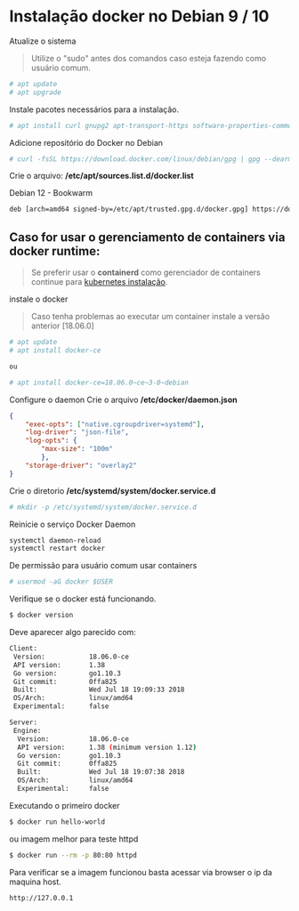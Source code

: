 # Instalação docker no Debian 9 / 10

Atualize o sistema

> Utilize o "sudo" antes dos comandos caso esteja fazendo como usuário comum.
```bash
# apt update
# apt upgrade
```

Instale pacotes necessários para a instalação.
```bash
# apt install curl gnupg2 apt-transport-https software-properties-common ca-certificates
```

Adicione repositório do Docker no Debian
```bash
# curl -fsSL https://download.docker.com/linux/debian/gpg | gpg --dearmor -o /etc/apt/trusted.gpg.d/docker.gpg
```

Crie o arquivo: **/etc/apt/sources.list.d/docker.list**

Debian 12 - Bookwarm
```bash
deb [arch=amd64 signed-by=/etc/apt/trusted.gpg.d/docker.gpg] https://download.docker.com/linux/debian bookworm stable
```

## Caso for usar o gerenciamento de containers via docker runtime:
> Se preferir usar o **containerd** como gerenciador de containers continue para [kubernetes instalação](../kubernetes/install-kubernetes.md).


instale o docker
> Caso tenha problemas ao executar um container instale a versão anterior [18.06.0]
```bash
# apt update
# apt install docker-ce

ou 

# apt install docker-ce=18.06.0~ce~3-0~debian
```

Configure o daemon
Crie o arquivo **/etc/docker/daemon.json**
```json
{
    "exec-opts": ["native.cgroupdriver=systemd"],
    "log-driver": "json-file",
    "log-opts": {
        "max-size": "100m"
        },
    "storage-driver": "overlay2"
}
```

Crie o diretorio **/etc/systemd/system/docker.service.d**
```bash
# mkdir -p /etc/systemd/system/docker.service.d
```

Reinicie o serviço Docker Daemon
```bash
systemctl daemon-reload
systemctl restart docker
```

De permissão para usuário comum usar containers
```bash
# usermod -aG docker $USER
```

Verifique se o docker está funcionando.
```bash
$ docker version
```

Deve aparecer algo parecido com:
```bash
Client:
 Version:           18.06.0-ce
 API version:       1.38
 Go version:        go1.10.3
 Git commit:        0ffa825
 Built:             Wed Jul 18 19:09:33 2018
 OS/Arch:           linux/amd64
 Experimental:      false

Server:
 Engine:
  Version:          18.06.0-ce
  API version:      1.38 (minimum version 1.12)
  Go version:       go1.10.3
  Git commit:       0ffa825
  Built:            Wed Jul 18 19:07:38 2018
  OS/Arch:          linux/amd64
  Experimental:     false
```

Executando o primeiro docker
```bash
$ docker run hello-world
```

ou imagem melhor para teste httpd

```bash
$ docker run --rm -p 80:80 httpd
```

Para verificar se a imagem funcionou basta acessar via browser o ip da maquina host.
```bash
http://127.0.0.1
```
